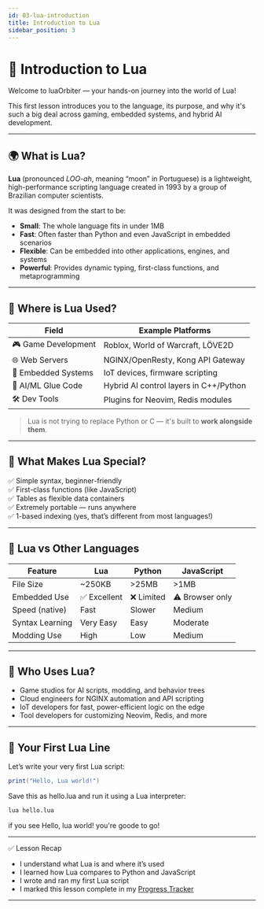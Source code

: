 ```yaml
---
id: 03-lua-introduction
title: Introduction to Lua
sidebar_position: 3
---
```


# 📘 Introduction to Lua

Welcome to luaOrbiter — your hands-on journey into the world of Lua!

This first lesson introduces you to the language, its purpose, and why it's such a big deal across gaming, embedded systems, and hybrid AI development.

---

## 🌍 What is Lua?

**Lua** (pronounced *LOO-ah*, meaning “moon” in Portuguese) is a lightweight, high-performance scripting language created in 1993 by a group of Brazilian computer scientists.

It was designed from the start to be:

- **Small**: The whole language fits in under 1MB
- **Fast**: Often faster than Python and even JavaScript in embedded scenarios
- **Flexible**: Can be embedded into other applications, engines, and systems
- **Powerful**: Provides dynamic typing, first-class functions, and metaprogramming

---

## 🚀 Where is Lua Used?

| Field                | Example Platforms                      |
|---------------------|----------------------------------------|
| 🎮 Game Development | Roblox, World of Warcraft, LÖVE2D       |
| 🌐 Web Servers      | NGINX/OpenResty, Kong API Gateway       |
| 🔌 Embedded Systems | IoT devices, firmware scripting         |
| 🤖 AI/ML Glue Code  | Hybrid AI control layers in C++/Python  |
| 🛠 Dev Tools        | Plugins for Neovim, Redis modules       |

> Lua is not trying to replace Python or C — it's built to **work alongside them**.

---

## 🧩 What Makes Lua Special?

✅ Simple syntax, beginner-friendly  
✅ First-class functions (like JavaScript)  
✅ Tables as flexible data containers  
✅ Extremely portable — runs anywhere  
✅ 1-based indexing (yes, that’s different from most languages!)

---

## 📜 Lua vs Other Languages

| Feature           | Lua         | Python       | JavaScript   |
|------------------|-------------|--------------|--------------|
| File Size        | ~250KB      | >25MB        | >1MB         |
| Embedded Use     | ✅ Excellent | ❌ Limited    | ⚠️ Browser only |
| Speed (native)   | Fast        | Slower       | Medium       |
| Syntax Learning  | Very Easy   | Easy         | Moderate     |
| Modding Use      | High        | Low          | Medium       |

---

## 🤔 Who Uses Lua?

- Game studios for AI scripts, modding, and behavior trees
- Cloud engineers for NGINX automation and API scripting
- IoT developers for fast, power-efficient logic on the edge
- Tool developers for customizing Neovim, Redis, and more

---

## 🧪 Your First Lua Line

Let’s write your very first Lua script:

```lua 
print("Hello, Lua world!")
```

Save this as hello.lua and run it using a Lua interpreter:

```bash 
lua hello.lua 
```

if you see Hello, lua world! you're goode to go!

---
✅ Lesson Recap

- I understand what Lua is and where it’s used
- I learned how Lua compares to Python and JavaScript
- I wrote and ran my first Lua script
- I marked this lesson complete in my [Progress Tracker](./02-beginner-checklist.md)

---
